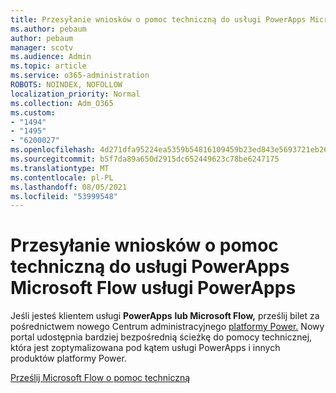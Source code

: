 ```yaml
---
title: Przesyłanie wniosków o pomoc techniczną do usługi PowerApps Microsoft Flow usługi PowerApps
ms.author: pebaum
author: pebaum
manager: scotv
ms.audience: Admin
ms.topic: article
ms.service: o365-administration
ROBOTS: NOINDEX, NOFOLLOW
localization_priority: Normal
ms.collection: Adm_O365
ms.custom:
- "1494"
- "1495"
- "6200027"
ms.openlocfilehash: 4d271dfa95224ea5359b54816109459b23ed843e5693721eb264e416cbe29eb0
ms.sourcegitcommit: b5f7da89a650d2915dc652449623c78be6247175
ms.translationtype: MT
ms.contentlocale: pl-PL
ms.lasthandoff: 08/05/2021
ms.locfileid: "53999548"
---
```

# <a name="submit-powerapps-or-microsoft-flow-support-requests"></a>Przesyłanie wniosków o pomoc techniczną do usługi PowerApps Microsoft Flow usługi PowerApps

Jeśli jesteś klientem usługi **PowerApps** **lub Microsoft Flow,** prześlij bilet za pośrednictwem nowego Centrum administracyjnego [platformy Power.](https://admin.powerplatform.microsoft.com/support?newTicket&product=15819) Nowy portal udostępnia bardziej bezpośrednią ścieżkę do pomocy technicznej, która jest zoptymalizowana pod kątem usługi PowerApps i innych produktów platformy Power.

[Prześlij Microsoft Flow o pomoc techniczną](https://admin.powerplatform.microsoft.com/support?newTicket&product=Flow)